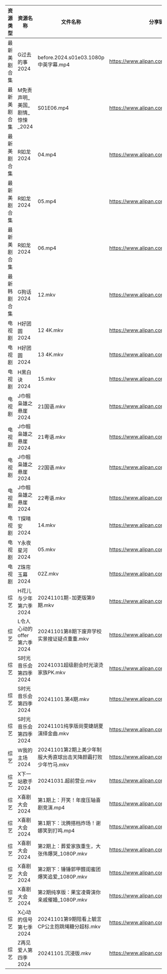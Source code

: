 | 资源类型   | 资源名称                | 文件名称                                  | 分享链接                                 | 更新时间                |
| ------ | ------------------- | ------------------------------------- | ------------------------------------ | ------------------- |
| 最新美剧合集 | G过去的事2024           | before.2024.s01e03.1080p中英字幕.mp4      | https://www.alipan.com/s/bz2KqfLQeN3 | 2024-11-01 14:05:32 |
| 最新美剧合集 | M免责声明_美国_剧情_惊悚_2024 | S01E06.mp4                            | https://www.alipan.com/s/PZnzRpSK4Jw | 2024-11-01 14:06:14 |
| 最新美剧合集 | R如龙2024             | 04.mp4                                | https://www.alipan.com/s/WcvNGR51Y9e | 2024-11-01 08:06:21 |
| 最新美剧合集 | R如龙2024             | 05.mp4                                | https://www.alipan.com/s/WcvNGR51Y9e | 2024-11-01 08:06:21 |
| 最新美剧合集 | R如龙2024             | 06.mp4                                | https://www.alipan.com/s/WcvNGR51Y9e | 2024-11-01 08:06:20 |
| 最新韩剧合集 | G狗话2024             | 12.mkv                                | https://www.alipan.com/s/h4QPAffesJn | 2024-11-01 00:05:24 |
| 电视剧    | H好团圆2024            | 12 4K.mkv                             | https://www.alipan.com/s/d2bHdxmufLL | 2024-11-01 00:05:30 |
| 电视剧    | H好团圆2024            | 13 4K.mkv                             | https://www.alipan.com/s/d2bHdxmufLL | 2024-11-01 00:05:29 |
| 电视剧    | H黑白诀2024            | 15.mkv                                | https://www.alipan.com/s/6z8TkkXMQkW | 2024-11-01 14:05:39 |
| 电视剧    | J巾帼枭雄之悬崖2024        | 21国语.mkv                              | https://www.alipan.com/s/nahMqtBkCts | 2024-11-01 14:05:47 |
| 电视剧    | J巾帼枭雄之悬崖2024        | 21粤语.mkv                              | https://www.alipan.com/s/nahMqtBkCts | 2024-11-01 14:05:47 |
| 电视剧    | J巾帼枭雄之悬崖2024        | 22国语.mkv                              | https://www.alipan.com/s/nahMqtBkCts | 2024-11-01 14:05:47 |
| 电视剧    | J巾帼枭雄之悬崖2024        | 22粤语.mkv                              | https://www.alipan.com/s/nahMqtBkCts | 2024-11-01 14:05:46 |
| 电视剧    | T探晴安2024            | 14.mkv                                | https://www.alipan.com/s/BScPfWednTi | 2024-11-01 14:06:47 |
| 电视剧    | Y永夜星河2024           | 05.mkv                                | https://www.alipan.com/s/smoHxmfPoR7 | 2024-11-01 14:06:59 |
| 电视剧    | Z珠帘玉幕2024           | 02Z.mkv                               | https://www.alipan.com/s/9Taskj8gkML | 2024-11-01 14:07:08 |
| 综艺     | H花儿与少年第六季2024       | 20241101期-加更版第9期.mkv                  | https://www.alipan.com/s/etrBePtYsJ7 | 2024-11-01 16:09:42 |
| 综艺     | L令人心动的offer第六季2024  | 20241101第8期下废弃学校实景搜证疑点重重.mkv          | https://www.alipan.com/s/wF4mBRf7vAS | 2024-11-01 16:09:49 |
| 综艺     | S时光音乐会第四季2024       | 20241031超级剧会时光滚烫家族PK.mkv              | https://www.alipan.com/s/JiNiXNR4dny | 2024-11-01 14:08:01 |
| 综艺     | S时光音乐会第四季2024       | 20241101.第4期.mkv                      | https://www.alipan.com/s/JiNiXNR4dny | 2024-11-01 16:10:24 |
| 综艺     | S时光音乐会第四季2024       | 20241101纯享版尚雯婕胡夏演绎金曲.mkv              | https://www.alipan.com/s/JiNiXNR4dny | 2024-11-01 16:10:23 |
| 综艺     | W我的主场2024           | 20241101第2期上美少年制服大秀直球出击天降颜霸打败少年竹马.mkv | https://www.alipan.com/s/KLxaNppeykr | 2024-11-01 16:10:49 |
| 综艺     | X下一站歌手2024          | 20241031.超前营业.mkv                     | https://www.alipan.com/s/eBKzWFKqm82 | 2024-11-01 14:08:37 |
| 综艺     | X喜剧大会2024           | 第1期上：开笑！年度压轴喜剧竞演.mp4                  | https://www.alipan.com/s/8jUhk6MYVuh | 2024-11-01 14:08:04 |
| 综艺     | X喜剧大会2024           | 第1期下：沈腾搭档炸场！谢娜笑到打鸣.mp4                | https://www.alipan.com/s/8jUhk6MYVuh | 2024-11-01 14:08:04 |
| 综艺     | X喜剧大会2024           | 第2期上：葬爱家族重生，大张伟爆哭_1080P.mkv           | https://www.alipan.com/s/8jUhk6MYVuh | 2024-11-01 16:11:00 |
| 综艺     | X喜剧大会2024           | 第2期下：锤锤郭甲醛闺蜜团爆笑追爱_1080P.mkv           | https://www.alipan.com/s/8jUhk6MYVuh | 2024-11-01 16:11:00 |
| 综艺     | X喜剧大会2024           | 第2期纯享版：果宝凌霄演你亲戚催婚_1080P.mkv           | https://www.alipan.com/s/8jUhk6MYVuh | 2024-11-01 16:11:00 |
| 综艺     | X心动的信号第七季2024       | 20241101第9期陪看上毓言CP公主抱跳绳糖分超标.mkv       | https://www.alipan.com/s/wQqfQxMS8Sx | 2024-11-01 16:11:03 |
| 综艺     | Z再见爱人第四季2024        | 20241101.沉浸版.mkv                      | https://www.alipan.com/s/js8zJ9enmDc | 2024-11-01 16:11:18 |
